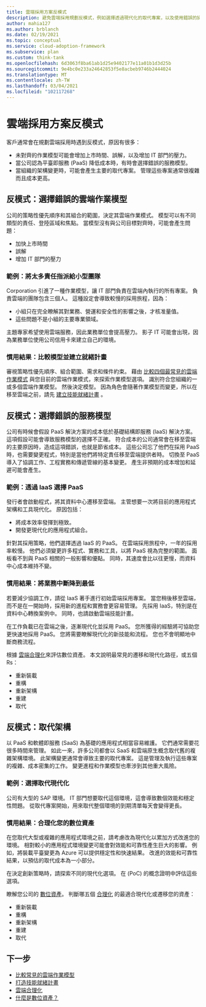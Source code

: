 ```yaml
---
title: 雲端採用方案反模式
description: 避免雲端採用規劃反模式，例如選擇透過現代化的取代專案，以及使用錯誤的操作或服務模型。
author: mahia127
ms.author: brblanch
ms.date: 02/19/2021
ms.topic: conceptual
ms.service: cloud-adoption-framework
ms.subservice: plan
ms.custom: think-tank
ms.openlocfilehash: 6d3063f8ba61ab1d25e9402177e11a01b1d3d25b
ms.sourcegitcommit: 9e4bc0e233a24642853f5e8acbeb9746b2444024
ms.translationtype: MT
ms.contentlocale: zh-TW
ms.lasthandoff: 03/04/2021
ms.locfileid: "102117268"
---
```

# <a name="cloud-adoption-plan-antipatterns"></a>雲端採用方案反模式

客戶通常會在規劃雲端採用時遇到反模式，原因有很多：

- 未對齊的作業模型可能會增加上市時間、誤解，以及增加 IT 部門的壓力。
- 當公司認為平臺即服務 (PaaS) 降低成本時，有時會選擇錯誤的服務模型。
- 當組織的架構變更時，可能會產生主要的取代專案。 管理這些專案通常很複雜而且成本更高。

## <a name="antipattern-choose-the-wrong-cloud-operating-model"></a>反模式：選擇錯誤的雲端作業模型

公司的策略性優先順序和其組合的範圍，決定其雲端作業模式。 模型可以有不同類型的責任、登陸區域和焦點。 當模型沒有與公司目標對齊時，可能會產生問題：

- 加快上市時間
- 誤解
- 增加 IT 部門的壓力

### <a name="example-assign-too-much-responsibility-to-a-small-team"></a>範例：將太多責任指派給小型團隊

Corporation 引進了一種作業模型，讓 IT 部門負責在雲端內執行的所有專案。 負責雲端的團隊包含三個人。 這種設定會導致較慢的採用旅程，因為：

- 小組只在完全瞭解其對業務、營運和安全性的影響之後，才核准量值。
- 這些問題不是小組的主要專業領域。

主題專家希望使用雲端服務，因此業務單位會提高壓力。 影子 IT 可能會出現，因為業務單位使用公司信用卡來建立自己的環境。

### <a name="preferred-outcome-compare-models-and-build-a-readiness-plan"></a>慣用結果：比較模型並建立就緒計畫

審視策略性優先順序、組合範圍、需求和條件約束。 藉由 [比較四個最常見的雲端作業模式](../operating-model/compare.md) 與您目前的雲端作業模式，來探索作業模型選項。 識別符合您組織的一或多個雲端作業模型。 然後決定模型。 因為角色會隨著作業模型而變更，所以在移至雲端之前，請先 [建立技能就緒計畫](../plan/adapt-roles-skills-processes.md) 。

## <a name="antipattern-choose-the-wrong-service-model"></a>反模式：選擇錯誤的服務模型

公司有時候會假設 PaaS 解決方案的成本低於基礎結構即服務 (IaaS) 解決方案。 這項假設可能會導致服務模型的選擇不正確。 符合成本的公司通常會在移至雲端的主要原因時，造成這項錯誤，也就是節省成本。 這些公司忘了他們在採用 PaaS 時，也需要變更程式，特別是當他們將特定責任移至雲端提供者時。 切換至 PaaS 導入了協調工作、工程實務和傳遞管線的基本變更。 產生非預期的成本增加和延遲可能會產生。

### <a name="example-choose-paas-over-iaas"></a>範例：透過 IaaS 選擇 PaaS

發行者會啟動程式，將其資料中心遷移至雲端。 主管想要一次將目前的應用程式架構和工具現代化。 原因包括：

- 將成本效率發揮到極致。
- 開發更現代化的應用程式組合。

針對其採用策略，他們選擇透過 IaaS 的 PaaS。 在雲端採用旅程中，一年的採用率較慢。 他們必須變更許多程式、實務和工具，以將 PaaS 視為完整的範圍。 面板看不到與 PaaS 相關的一般影響和優點。 同時，其速度會比以往更慢，而資料中心成本維持不變。

### <a name="preferred-outcome-minimize-disruption-to-your-business"></a>慣用結果：將業務中斷降到最低

若要減少協調工作，請從 IaaS 著手進行初始雲端採用專案。 當您稍後移至雲端，而不是在一開始時，採用新的進程和實務會更容易管理。 先採用 IaaS，特別是在資料中心轉換案例中。 同時，也請啟動雲端技能計畫。

在工作負載已在雲端之後，逐漸現代化並採用 PaaS。 您所獲得的經驗將可協助您更快速地採用 PaaS。 您將需要瞭解現代化的新技能和流程。 您也不會明顯地中斷商務流程。

根據 [雲端合理化](../digital-estate/5-rs-of-rationalization.md)來評估數位資產。 本文說明最常見的遷移和現代化路徑，或五個 Rs：

- 重新裝載
- 重構
- 重新架構
- 重建
- 取代

## <a name="antipattern-replace-architecture"></a>反模式：取代架構

以 PaaS 和軟體即服務 (SaaS) 為基礎的應用程式相當容易維護。 它們通常需要花很多時間來管理。 如此一來，許多公司都會以 SaaS 和雲端原生概念取代舊的複雜架構環境。 此架構變更通常會導致主要的取代專案。 這是管理及執行這些專案的複雜、成本密集的工作。 變更進程和作業模型也牽涉到其他重大風險。

### <a name="example-choose-replacement-over-modernization"></a>範例：選擇取代現代化

公司有大型的 SAP 環境。 IT 部門想要取代這個環境，這會導致數個效能和穩定性問題。 從取代專案開始，用來取代整個環境的到期清單每天會變得更長。

### <a name="preferred-outcome-rationalize-your-digital-estate"></a>慣用結果：合理化您的數位資產

在您取代大型或複雜的應用程式環境之前，請考慮改為現代化以累加方式改進您的環境。 相對較小的應用程式環境變更可能會對效能和可靠性產生巨大的影響。 例如，將裝載平臺變更為 Azure 可以提供穩定性和快速結果。 改進的效能和可靠性結果，以預估的取代成本為一小部分。

在決定創新策略時，請探索不同的現代化選項。 在 (PoC) 的概念證明中評估這些選項。

瞭解您公司的 [數位資產](../digital-estate/index.md)。 判斷哪五個 [合理化](../digital-estate/5-rs-of-rationalization.md) 的最適合現代化或遷移您的資產：

- 重新裝載
- 重構
- 重新架構
- 重建
- 取代

## <a name="next-steps"></a>下一步

- [比較常見的雲端作業模型](../operating-model/compare.md)
- [打造技能就緒計畫](../plan/adapt-roles-skills-processes.md)
- [雲端合理化](../digital-estate/5-rs-of-rationalization.md)
- [什麼是數位資產？](../digital-estate/index.md)